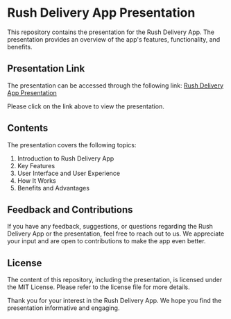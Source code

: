 # Rush Delivery App Presentation

This repository contains the presentation for the Rush Delivery App. The presentation provides an overview of the app's features, functionality, and benefits.

## Presentation Link

The presentation can be accessed through the following link: [Rush Delivery App Presentation](https://drive.google.com/drive/folders/13fcdpXaw-s23PdsSjlfZPjm8P0nEfhKZ?usp=share_link)

Please click on the link above to view the presentation.

## Contents

The presentation covers the following topics:

1. Introduction to Rush Delivery App
2. Key Features
3. User Interface and User Experience
4. How It Works
5. Benefits and Advantages

## Feedback and Contributions

If you have any feedback, suggestions, or questions regarding the Rush Delivery App or the presentation, feel free to reach out to us. We appreciate your input and are open to contributions to make the app even better.

## License

The content of this repository, including the presentation, is licensed under the MIT License. Please refer to the license file for more details.

Thank you for your interest in the Rush Delivery App. We hope you find the presentation informative and engaging.
